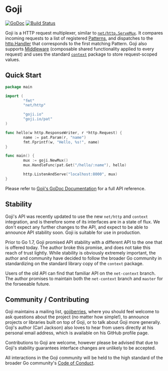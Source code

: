 Goji
====

[![GoDoc](https://godoc.org/goji.io?status.svg)](https://godoc.org/goji.io) [![Build Status](https://travis-ci.org/goji/goji.svg?branch=master)](https://travis-ci.org/goji/goji)

Goji is a HTTP request multiplexer, similar to [`net/http.ServeMux`][servemux].
It compares incoming requests to a list of registered [Patterns][pattern], and
dispatches to the [http.Handler][handler] that corresponds to the first matching
Pattern. Goji also supports [Middleware][middleware] (composable shared
functionality applied to every request) and uses the standard
[`context`][context] package to store request-scoped values.

[servemux]: https://golang.org/pkg/net/http/#ServeMux
[pattern]: https://godoc.org/goji.io#Pattern
[handler]: https://golang.org/pkg/net/http/#Handler
[middleware]: https://godoc.org/goji.io#Mux.Use
[context]: https://golang.org/pkg/context


Quick Start
-----------

```go
package main

import (
        "fmt"
        "net/http"

        "goji.io"
        "goji.io/pat"
)

func hello(w http.ResponseWriter, r *http.Request) {
        name := pat.Param(r, "name")
        fmt.Fprintf(w, "Hello, %s!", name)
}

func main() {
        mux := goji.NewMux()
        mux.HandleFunc(pat.Get("/hello/:name"), hello)

        http.ListenAndServe("localhost:8000", mux)
}
```

Please refer to [Goji's GoDoc Documentation][godoc] for a full API reference.

[godoc]: https://godoc.org/goji.io


Stability
---------

Goji's API was recently updated to use the new `net/http` and `context`
integration, and is therefore some of its interfaces are in a state of flux. We
don't expect any further changes to the API, and expect to be able to announce
API stability soon. Goji is suitable for use in production.

Prior to Go 1.7, Goji promised API stability with a different API to the one
that is offered today. The author broke this promise, and does not take this
reach of trust lightly. While stability is obviously extremely important, the
author and community have decided to follow the broader Go community in
standardizing on the standard library copy of the `context` package.

Users of the old API can find that familiar API on the `net-context` branch. The
author promises to maintain both the `net-context` branch and `master` for the
forseeable future.


Community / Contributing
------------------------

Goji maintains a mailing list, [gojiberries][berries], where you should feel
welcome to ask questions about the project (no matter how simple!), to announce
projects or libraries built on top of Goji, or to talk about Goji more
generally. Goji's author (Carl Jackson) also loves to hear from users directly
at his personal email address, which is available on his GitHub profile page.

Contributions to Goji are welcome, however please be advised that due to Goji's
stability guarantees interface changes are unlikely to be accepted.

All interactions in the Goji community will be held to the high standard of the
broader Go community's [Code of Conduct][conduct].

[berries]: https://groups.google.com/forum/#!forum/gojiberries
[conduct]: https://golang.org/conduct
